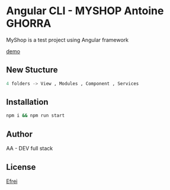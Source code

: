 # Angular CLI - MYSHOP Antoine GHORRA

MyShop is a test project using Angular framework

[demo](https://angular-cli-test.netlify.app/)
## New Stucture

```python
4 folders -> View , Modules , Component , Services 
```

## Installation 

```bash
npm i && npm run start
```
## Author
AA - DEV full stack
## License

[Efrei](https://twitter.com/efrei_paris)
